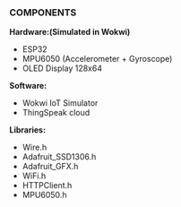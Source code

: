 ### COMPONENTS

**Hardware:(Simulated in Wokwi)**
- ESP32
- MPU6050 (Accelerometer + Gyroscope)
- OLED Display 128x64

**Software:**
- Wokwi IoT Simulator
- ThingSpeak cloud

**Libraries:**
- Wire.h
- Adafruit_SSD1306.h
- Adafruit_GFX.h
- WiFi.h
- HTTPClient.h
- MPU6050.h